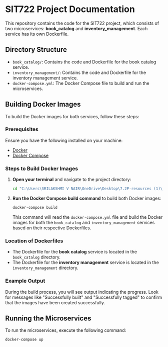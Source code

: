 # SIT722 Project Documentation

This repository contains the code for the SIT722 project, which consists of two microservices: **book_catalog** and **inventory_management**. Each service has its own Dockerfile.

## Directory Structure

- `book_catalog/`: Contains the code and Dockerfile for the book catalog service.
- `inventory_management/`: Contains the code and Dockerfile for the inventory management service.
- `docker-compose.yml`: The Docker Compose file to build and run the microservices.

## Building Docker Images

To build the Docker images for both services, follow these steps:

### Prerequisites

Ensure you have the following installed on your machine:

- [Docker](https://docs.docker.com/get-docker/)
- [Docker Compose](https://docs.docker.com/compose/install/)

### Steps to Build Docker Images

1. **Open your terminal** and navigate to the project directory:

    ```bash
    cd "C:\Users\SRILAKSHMI V NAIR\OneDrive\Desktop\7.2P-resources (1)\project_part3"
    ```

2. **Run the Docker Compose build command** to build both Docker images:

    ```bash
    docker-compose build
    ```

    This command will read the `docker-compose.yml` file and build the Docker images for both the `book_catalog` and `inventory_management` services based on their respective Dockerfiles.

### Location of Dockerfiles

- The Dockerfile for the **book catalog** service is located in the `book_catalog` directory.
- The Dockerfile for the **inventory management** service is located in the `inventory_management` directory.

### Example Output

During the build process, you will see output indicating the progress. Look for messages like "Successfully built" and "Successfully tagged" to confirm that the images have been created successfully.

## Running the Microservices

To run the microservices, execute the following command:

```bash
docker-compose up
